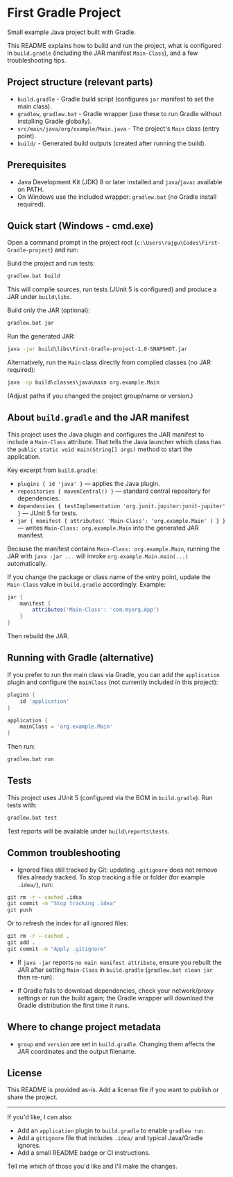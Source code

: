 # First Gradle Project

Small example Java project built with Gradle.

This README explains how to build and run the project, what is configured in `build.gradle` (including the JAR manifest `Main-Class`), and a few troubleshooting tips.

## Project structure (relevant parts)

- `build.gradle` - Gradle build script (configures `jar` manifest to set the main class).
- `gradlew`, `gradlew.bat` - Gradle wrapper (use these to run Gradle without installing Gradle globally).
- `src/main/java/org/example/Main.java` - The project's `Main` class (entry point).
- `build/` - Generated build outputs (created after running the build).

## Prerequisites

- Java Development Kit (JDK) 8 or later installed and `java`/`javac` available on PATH.
- On Windows use the included wrapper: `gradlew.bat` (no Gradle install required).

## Quick start (Windows - cmd.exe)

Open a command prompt in the project root (`c:\Users\rajgu\Codes\First-Gradle-project`) and run:

Build the project and run tests:

```cmd
gradlew.bat build
```

This will compile sources, run tests (JUnit 5 is configured) and produce a JAR under `build\libs`.

Build only the JAR (optional):

```cmd
gradlew.bat jar
```

Run the generated JAR:

```cmd
java -jar build\libs\First-Gradle-project-1.0-SNAPSHOT.jar
```

Alternatively, run the `Main` class directly from compiled classes (no JAR required):

```cmd
java -cp build\classes\java\main org.example.Main
```

(Adjust paths if you changed the project group/name or version.)

## About `build.gradle` and the JAR manifest

This project uses the Java plugin and configures the JAR manifest to include a `Main-Class` attribute. That tells the Java launcher which class has the `public static void main(String[] args)` method to start the application.

Key excerpt from `build.gradle`:

- `plugins { id 'java' }` — applies the Java plugin.
- `repositories { mavenCentral() }` — standard central repository for dependencies.
- `dependencies { testImplementation 'org.junit.jupiter:junit-jupiter' }` — JUnit 5 for tests.
- `jar { manifest { attributes( 'Main-Class': 'org.example.Main' ) } }` — writes `Main-Class: org.example.Main` into the generated JAR manifest.

Because the manifest contains `Main-Class: org.example.Main`, running the JAR with `java -jar ...` will invoke `org.example.Main.main(...)` automatically.

If you change the package or class name of the entry point, update the `Main-Class` value in `build.gradle` accordingly. Example:

```groovy
jar {
    manifest {
        attributes('Main-Class': 'com.myorg.App')
    }
}
```

Then rebuild the JAR.

## Running with Gradle (alternative)

If you prefer to run the main class via Gradle, you can add the `application` plugin and configure the `mainClass` (not currently included in this project):

```groovy
plugins {
    id 'application'
}

application {
    mainClass = 'org.example.Main'
}
```

Then run:

```cmd
gradlew.bat run
```

## Tests

This project uses JUnit 5 (configured via the BOM in `build.gradle`). Run tests with:

```cmd
gradlew.bat test
```

Test reports will be available under `build\reports\tests`.

## Common troubleshooting

- Ignored files still tracked by Git: updating `.gitignore` does not remove files already tracked. To stop tracking a file or folder (for example `.idea/`), run:

```cmd
git rm -r --cached .idea
git commit -m "Stop tracking .idea"
git push
```

Or to refresh the index for all ignored files:

```cmd
git rm -r --cached .
git add .
git commit -m "Apply .gitignore"
```

- If `java -jar` reports `no main manifest attribute`, ensure you rebuilt the JAR after setting `Main-Class` in `build.gradle` (`gradlew.bat clean jar` then re-run).

- If Gradle fails to download dependencies, check your network/proxy settings or run the build again; the Gradle wrapper will download the Gradle distribution the first time it runs.

## Where to change project metadata

- `group` and `version` are set in `build.gradle`. Changing them affects the JAR coordinates and the output filename.

## License

This README is provided as-is. Add a license file if you want to publish or share the project.

---

If you'd like, I can also:
- Add an `application` plugin to `build.gradle` to enable `gradlew run`.
- Add a `gitignore` file that includes `.idea/` and typical Java/Gradle ignores.
- Add a small README badge or CI instructions.

Tell me which of those you'd like and I'll make the changes.
